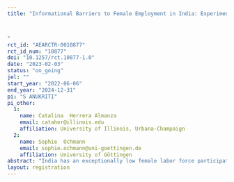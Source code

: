 ```yaml
---
title: "Informational Barriers to Female Employment in India: Experimental Evidence from Vocational Training Students

"
rct_id: "AEARCTR-0010877"
rct_id_num: "10877"
doi: "10.1257/rct.10877-1.0"
date: "2023-02-03"
status: "on_going"
jel: ""
start_year: "2022-06-06"
end_year: "2024-12-31"
pi: "S ANUKRITI"
pi_other:
  1:
    name: Catalina  Herrera Almanza
    email: cataher@illinois.edu
    affiliation: University of Illinois, Urbana-Champaign
  2:
    name: Sophie  Ochmann
    email: sophie.ochmann@uni-goettingen.de
    affiliation: University of Göttingen
abstract: "India has an exceptionally low female labor force participation rate despite substantial improvements in per capita GDP and female educational attainment, and fertility decline in recent decades. This issue is concerning as female labor force participation can empower women and lead to economic growth. One of the key barriers to women’s labor market engagement in India is the lack of information about the job search process, which is particularly critical during the school-to-work transition period. We conduct a randomized controlled trial with female vocational training graduates in India to examine whether access to a phone-based job information portal can overcome these barriers and improve the labor market engagement of young female jobseekers."
layout: registration
---
```


